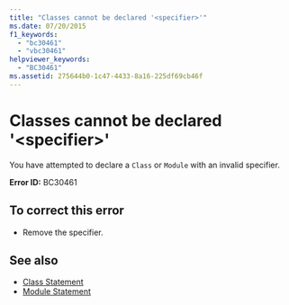 ```yaml
---
title: "Classes cannot be declared '<specifier>'"
ms.date: 07/20/2015
f1_keywords: 
  - "bc30461"
  - "vbc30461"
helpviewer_keywords: 
  - "BC30461"
ms.assetid: 275644b0-1c47-4433-8a16-225df69cb46f
---
```

# Classes cannot be declared '\<specifier>'
You have attempted to declare a `Class` or `Module` with an invalid specifier.  
  
 **Error ID:** BC30461  
  
## To correct this error  
  
- Remove the specifier.  
  
## See also

- [Class Statement](../language-reference/statements/class-statement.md)
- [Module Statement](../language-reference/statements/module-statement.md)
